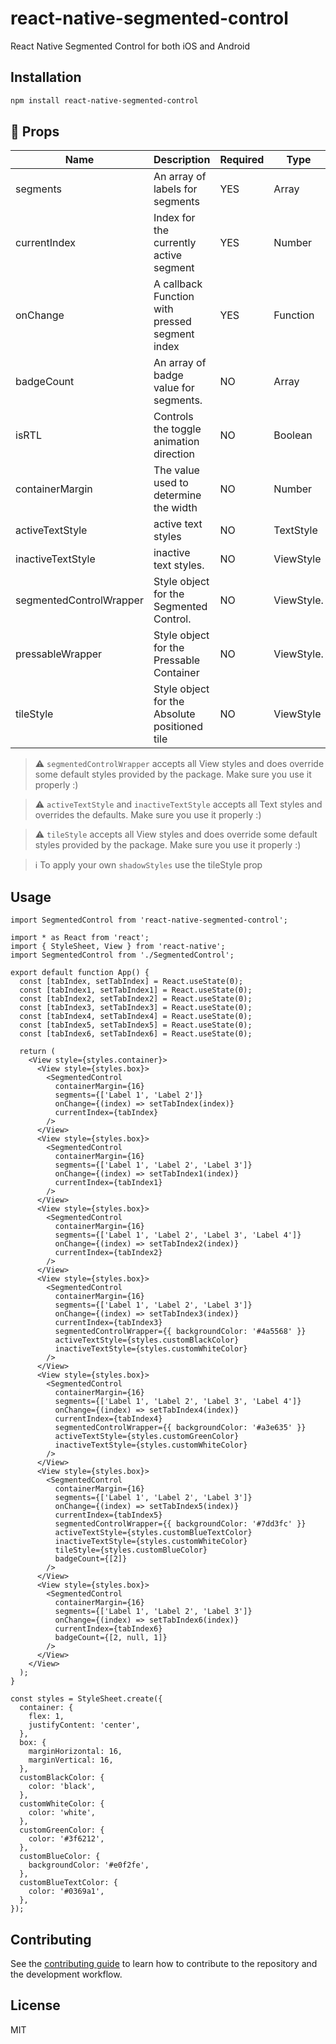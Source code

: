 # react-native-segmented-control

React Native Segmented Control for both iOS and Android

## Installation

```sh
npm install react-native-segmented-control
```

## :wrench: Props

| Name                            | Description                                    | Required | Type                 | Default               |
| ------------------------------- | ---------------------------------------------- | -------- | -------------------- | --------------------- |
| segments                        | An array of labels for segments                | YES      | Array                | []                    |
| currentIndex                    | Index for the currently active segment         | YES      | Number               | 0                     |
| onChange                        | A callback Function with pressed segment index | YES      | Function             | () => {}              |
| badgeCount                      | An array of badge value for segments.          | NO       | Array                | []                    |
| isRTL                           | Controls the toggle animation direction        | NO       | Boolean              | false                 |
| containerMargin                 | The value used to determine the width          | NO       | Number               | 16                    |
| activeTextStyle                 | active text styles                             | NO       | TextStyle            | {}                    |
| inactiveTextStyle               | inactive text styles.                          | NO       | ViewStyle            | {}                    |
| segmentedControlWrapper         | Style object for the Segmented Control.        | NO       | ViewStyle.           | {}                    | 
| pressableWrapper                | Style object for the Pressable Container       | NO       | ViewStyle.           | {}                    |  
| tileStyle                       | Style object for the Absolute positioned tile  | NO       | ViewStyle            | {}                    |


> :warning: `segmentedControlWrapper` accepts all View styles and does override some default styles provided by the package. Make sure you use it properly :)

> :warning: `activeTextStyle` and `inactiveTextStyle` accepts all Text styles and overrides the defaults. Make sure you use it properly :)

> :warning: `tileStyle` accepts all View styles and does override some default styles provided by the package. Make sure you use it properly :)

> :information_source: To apply your own `shadowStyles` use the tileStyle prop 



## Usage

```tsx
import SegmentedControl from 'react-native-segmented-control';

import * as React from 'react';
import { StyleSheet, View } from 'react-native';
import SegmentedControl from './SegmentedControl';

export default function App() {
  const [tabIndex, setTabIndex] = React.useState(0);
  const [tabIndex1, setTabIndex1] = React.useState(0);
  const [tabIndex2, setTabIndex2] = React.useState(0);
  const [tabIndex3, setTabIndex3] = React.useState(0);
  const [tabIndex4, setTabIndex4] = React.useState(0);
  const [tabIndex5, setTabIndex5] = React.useState(0);
  const [tabIndex6, setTabIndex6] = React.useState(0);

  return (
    <View style={styles.container}>
      <View style={styles.box}>
        <SegmentedControl
          containerMargin={16}
          segments={['Label 1', 'Label 2']}
          onChange={(index) => setTabIndex(index)}
          currentIndex={tabIndex}
        />
      </View>
      <View style={styles.box}>
        <SegmentedControl
          containerMargin={16}
          segments={['Label 1', 'Label 2', 'Label 3']}
          onChange={(index) => setTabIndex1(index)}
          currentIndex={tabIndex1}
        />
      </View>
      <View style={styles.box}>
        <SegmentedControl
          containerMargin={16}
          segments={['Label 1', 'Label 2', 'Label 3', 'Label 4']}
          onChange={(index) => setTabIndex2(index)}
          currentIndex={tabIndex2}
        />
      </View>
      <View style={styles.box}>
        <SegmentedControl
          containerMargin={16}
          segments={['Label 1', 'Label 2', 'Label 3']}
          onChange={(index) => setTabIndex3(index)}
          currentIndex={tabIndex3}
          segmentedControlWrapper={{ backgroundColor: '#4a5568' }}
          activeTextStyle={styles.customBlackColor}
          inactiveTextStyle={styles.customWhiteColor}
        />
      </View>
      <View style={styles.box}>
        <SegmentedControl
          containerMargin={16}
          segments={['Label 1', 'Label 2', 'Label 3', 'Label 4']}
          onChange={(index) => setTabIndex4(index)}
          currentIndex={tabIndex4}
          segmentedControlWrapper={{ backgroundColor: '#a3e635' }}
          activeTextStyle={styles.customGreenColor}
          inactiveTextStyle={styles.customWhiteColor}
        />
      </View>
      <View style={styles.box}>
        <SegmentedControl
          containerMargin={16}
          segments={['Label 1', 'Label 2', 'Label 3']}
          onChange={(index) => setTabIndex5(index)}
          currentIndex={tabIndex5}
          segmentedControlWrapper={{ backgroundColor: '#7dd3fc' }}
          activeTextStyle={styles.customBlueTextColor}
          inactiveTextStyle={styles.customWhiteColor}
          tileStyle={styles.customBlueColor}
          badgeCount={[2]}
        />
      </View>
      <View style={styles.box}>
        <SegmentedControl
          containerMargin={16}
          segments={['Label 1', 'Label 2', 'Label 3']}
          onChange={(index) => setTabIndex6(index)}
          currentIndex={tabIndex6}
          badgeCount={[2, null, 1]}
        />
      </View>
    </View>
  );
}

const styles = StyleSheet.create({
  container: {
    flex: 1,
    justifyContent: 'center',
  },
  box: {
    marginHorizontal: 16,
    marginVertical: 16,
  },
  customBlackColor: {
    color: 'black',
  },
  customWhiteColor: {
    color: 'white',
  },
  customGreenColor: {
    color: '#3f6212',
  },
  customBlueColor: {
    backgroundColor: '#e0f2fe',
  },
  customBlueTextColor: {
    color: '#0369a1',
  },
});
```

## Contributing

See the [contributing guide](CONTRIBUTING.md) to learn how to contribute to the repository and the development workflow.

## License

MIT
